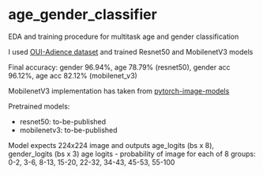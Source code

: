 # age_gender_classifier

EDA and training procedure for multitask age and gender classification

I used [OUI-Adience dataset](https://talhassner.github.io/home/projects/Adience/Adience-data.html) and trained Resnet50 and MobilenetV3 models

Final accuracy: gender 96.94%, age 78.79% (resnet50), gender acc 96.12%, age acc 82.12% (mobilenet_v3)

MobilenetV3 implementation has taken from [pytorch-image-models](https://github.com/rwightman/pytorch-image-models)


Pretrained models:
* resnet50: to-be-published
* mobilenetv3: to-be-published

Model expects 224x224 image and outputs age_logits (bs x 8), gender_logits (bs x 3)
age logits - probability of image for each of 8 groups: 0-2, 3-6, 8-13, 15-20, 22-32, 34-43, 45-53, 55-100
